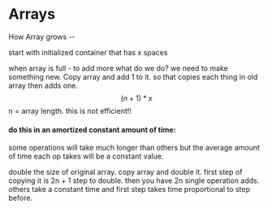 # Arrays

How Array grows -- 

start with initialized container that has x spaces 

when array is full - to add more what do we do? we need to make something new. Copy array and add 1 to it. so that copies each thing in old array then adds one.$$(n + 1) * x$$    n = array length. this is not efficient!! 

#### do this in an amortized constant amount of time:

some operations will take much longer than others but the average amount of time each op takes will be a constant value. 

double the size of original array. copy array and double it.  first step of copying it is 2n + 1 step to double. then you have 2n single operation adds. others take a constant time and first step takes time proportional to step before.

